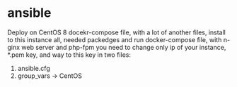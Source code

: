 # ansible
Deploy on CentOS 8 docekr-compose file, with a lot of another files, install to this instance all, needed packedges and run docker-compose file, with n-ginx web server and php-fpm
you need to change only ip of your instance, *.pem key, and way to this key in two files:
1. ansible.cfg
2. group_vars -> CentOS
